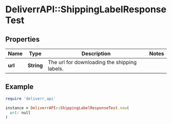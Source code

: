 # DeliverrAPI::ShippingLabelResponseTest

## Properties

| Name | Type | Description | Notes |
| ---- | ---- | ----------- | ----- |
| **url** | **String** | The url for downloading the shipping labels. |  |

## Example

```ruby
require 'deliverr_api'

instance = DeliverrAPI::ShippingLabelResponseTest.new(
  url: null
)
```

